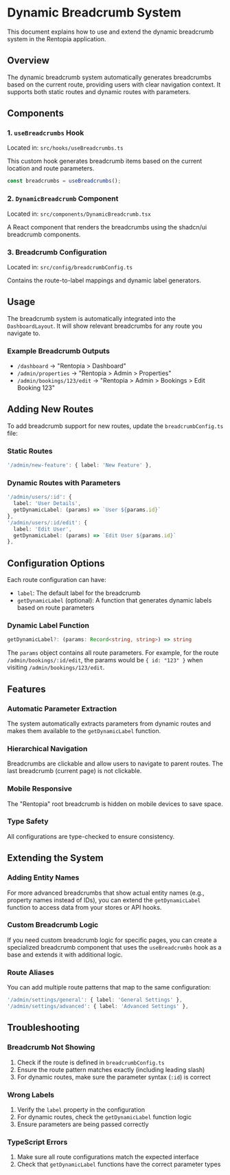# Dynamic Breadcrumb System

This document explains how to use and extend the dynamic breadcrumb system in the Rentopia application.

## Overview

The dynamic breadcrumb system automatically generates breadcrumbs based on the current route, providing users with clear navigation context. It supports both static routes and dynamic routes with parameters.

## Components

### 1. `useBreadcrumbs` Hook
Located in: `src/hooks/useBreadcrumbs.ts`

This custom hook generates breadcrumb items based on the current location and route parameters.

```typescript
const breadcrumbs = useBreadcrumbs();
```

### 2. `DynamicBreadcrumb` Component
Located in: `src/components/DynamicBreadcrumb.tsx`

A React component that renders the breadcrumbs using the shadcn/ui breadcrumb components.

### 3. Breadcrumb Configuration
Located in: `src/config/breadcrumbConfig.ts`

Contains the route-to-label mappings and dynamic label generators.

## Usage

The breadcrumb system is automatically integrated into the `DashboardLayout`. It will show relevant breadcrumbs for any route you navigate to.

### Example Breadcrumb Outputs

- `/dashboard` → "Rentopia > Dashboard"
- `/admin/properties` → "Rentopia > Admin > Properties"
- `/admin/bookings/123/edit` → "Rentopia > Admin > Bookings > Edit Booking 123"

## Adding New Routes

To add breadcrumb support for new routes, update the `breadcrumbConfig.ts` file:

### Static Routes
```typescript
'/admin/new-feature': { label: 'New Feature' },
```

### Dynamic Routes with Parameters
```typescript
'/admin/users/:id': { 
  label: 'User Details',
  getDynamicLabel: (params) => `User ${params.id}`
},
'/admin/users/:id/edit': { 
  label: 'Edit User',
  getDynamicLabel: (params) => `Edit User ${params.id}`
},
```

## Configuration Options

Each route configuration can have:

- `label`: The default label for the breadcrumb
- `getDynamicLabel` (optional): A function that generates dynamic labels based on route parameters

### Dynamic Label Function
```typescript
getDynamicLabel?: (params: Record<string, string>) => string
```

The `params` object contains all route parameters. For example, for the route `/admin/bookings/:id/edit`, the params would be `{ id: "123" }` when visiting `/admin/bookings/123/edit`.

## Features

### Automatic Parameter Extraction
The system automatically extracts parameters from dynamic routes and makes them available to the `getDynamicLabel` function.

### Hierarchical Navigation
Breadcrumbs are clickable and allow users to navigate to parent routes. The last breadcrumb (current page) is not clickable.

### Mobile Responsive
The "Rentopia" root breadcrumb is hidden on mobile devices to save space.

### Type Safety
All configurations are type-checked to ensure consistency.

## Extending the System

### Adding Entity Names
For more advanced breadcrumbs that show actual entity names (e.g., property names instead of IDs), you can extend the `getDynamicLabel` function to access data from your stores or API hooks.

### Custom Breadcrumb Logic
If you need custom breadcrumb logic for specific pages, you can create a specialized breadcrumb component that uses the `useBreadcrumbs` hook as a base and extends it with additional logic.

### Route Aliases
You can add multiple route patterns that map to the same configuration:

```typescript
'/admin/settings/general': { label: 'General Settings' },
'/admin/settings/advanced': { label: 'Advanced Settings' },
```

## Troubleshooting

### Breadcrumb Not Showing
1. Check if the route is defined in `breadcrumbConfig.ts`
2. Ensure the route pattern matches exactly (including leading slash)
3. For dynamic routes, make sure the parameter syntax (`:id`) is correct

### Wrong Labels
1. Verify the `label` property in the configuration
2. For dynamic routes, check the `getDynamicLabel` function logic
3. Ensure parameters are being passed correctly

### TypeScript Errors
1. Make sure all route configurations match the expected interface
2. Check that `getDynamicLabel` functions have the correct parameter types
